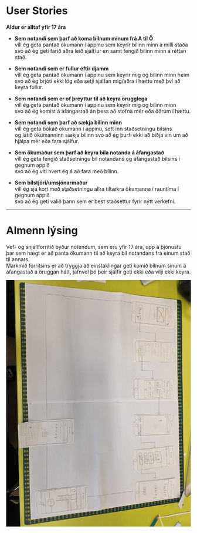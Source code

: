 # User Stories

**Aldur er alltaf yfir 17 ára**

- **Sem notandi sem þarf að koma bílnum mínum frá A til Ö**  
  vill ég geta pantað ökumann í appinu sem keyrir bílinn minn á milli staða  
  svo að ég geti farið aðra leið sjálf/ur en samt fengið bílinn minn á réttan stað.  

- **Sem notandi sem er fullur eftir djamm**  
  vill ég geta pantað ökumann í appinu sem keyrir mig og bílinn minn heim  
  svo að ég brjóti ekki lög eða setji sjálfan mig/aðra í hættu með því að keyra fullur.  

- **Sem notandi sem er of þreyttur til að keyra örugglega**  
  vill ég geta pantað ökumann í appinu sem keyrir mig og bílinn minn  
  svo að ég komist á áfangastað án þess að stofna mér eða öðrum í hættu.  

- **Sem notandi sem þarf að sækja bílinn minn**  
  vill ég geta bókað ökumann í appinu, sett inn staðsetningu bílsins  
  og látið ökumanninn sækja bílinn svo að ég þurfi ekki að biðja vin um að hjálpa mér eða fara sjálfur.  

- **Sem ökumaður sem þarf að keyra bíla notanda á áfangastað**  
  vill ég geta fengið staðsetningu bíl notandans og áfangastað bílsins í gegnum appið  
  svo að ég viti hvert ég á að fara með bílinn.  

- **Sem bílstjóri/umsjónarmaður**  
  vill ég sjá kort með staðsetningu allra tiltækra ökumanna í rauntíma í gegnum appið  
  svo að ég geti valið þann sem er best staðsettur fyrir nýtt verkefni.  

---

# Almenn lýsing

Vef- og snjallforritið býður notendum, sem eru yfir 17 ára, upp á þjónustu þar sem hægt er að panta ökumann til að keyra bíl notandans frá einum stað til annars.  
Markmið forritsins er að tryggja að einstaklingar geti komið bílnum sínum á áfangastað á öruggan hátt, jafnvel þó þeir sjálfir geti ekki eða vilji ekki keyra.


![wireframe](./wireframe_user.jpg)
